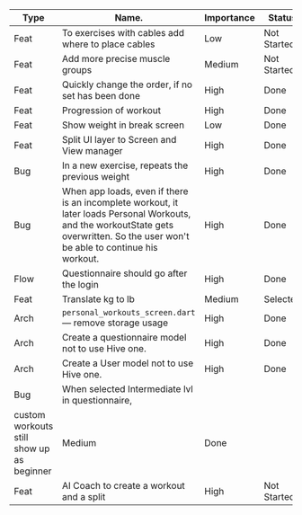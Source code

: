 | Type | Name.                                                  | Importance | Status      |
| ---- | ------------------------------------------------------ | ---------- | ----------- |
| Feat | To exercises with cables add where to place cables     | Low        | Not Started |
| Feat | Add more precise muscle groups                         | Medium     | Not Started |
| Feat | Quickly change the order, if no set has been done      | High       | Done        |
| Feat | Progression of workout                                 | High       | Done        |
| Feat | Show weight in break screen                            | Low        | Done        |
| Feat | Split UI layer to Screen and View manager              | High       | Done        |
| Bug  | In a new exercise, repeats the previous weight         | High       | Done        |
| Bug  | When app loads, even if there is an incomplete workout, it later loads Personal Workouts, and the workoutState gets overwritten. So the user won't be able to continue his workout.                                                        | High       | Done        |
| Flow | Questionnaire should go after the login                | High       | Done        |
| Feat | Translate kg to lb                                     | Medium     | Selected    |
| Arch | `personal_workouts_screen.dart` — remove storage usage | High       | Done        |
| Arch | Create a questionnaire model not to use Hive one.      | High       | Done        |
| Arch | Create a User model not to use Hive one.               | High       | Done        |
| Bug  | When selected Intermediate lvl in questionnaire, 
custom workouts still show up as beginner                       | Medium     | Done        |
| Feat | AI Coach to create a workout and a split               | High       | Not Started |